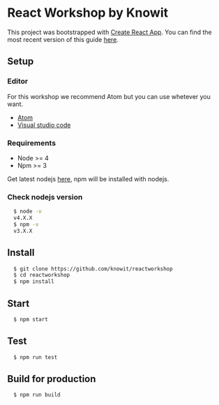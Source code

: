 # React Workshop by Knowit
This project was bootstrapped with [Create React App](https://github.com/facebookincubator/create-react-app).
You can find the most recent version of this guide [here](https://github.com/facebookincubator/create-react-app/blob/master/packages/react-scripts/template/README.md).
## Setup
### Editor
For this workshop we recommend Atom but you can use whetever you want. 
- [Atom](https://atom.io/)
- [Visual studio code](https://code.visualstudio.com/)

### Requirements
- Node >= 4
- Npm >= 3

Get latest nodejs [here](https://nodejs.org/en/download/), npm will be installed with nodejs.

### Check nodejs version
```sh
  $ node -v
  v4.X.X
  $ npm -v
  v3.X.X
```

## Install 
```sh
  $ git clone https://github.com/knowit/reactworkshop
  $ cd reactworkshop
  $ npm install
```

## Start
```sh
  $ npm start
```

## Test
```sh
  $ npm run test
```

## Build for production
```sh
  $ npm run build
```
